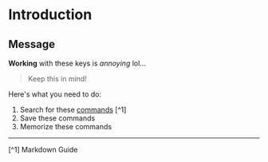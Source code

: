 # Introduction
## Message
**Working** with these keys is *annoying* lol...
> Keep this in mind!


Here's what you need to do:
1. Search for these [commands](https://www.markdownguide.org/cheat-sheet/) [^1]
2. Save these commands
3. Memorize these commands

---

[^1] Markdown Guide
